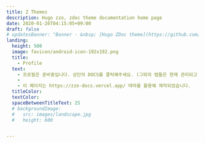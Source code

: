 ```yaml
---
title: Z Themes
description: Hugo zzo, zdoc theme documentation home page
date: 2020-01-26T04:15:05+09:00
draft: false
# updatesBanner: "Banner - &nbsp; [Hugo ZDoc theme](https://github.com/zzossig/hugo-theme-zdoc) &nbsp; just arrived"
landing:
  height: 500
  image: favicon/android-icon-192x192.png
  title:
    - Profile
  text:
    - 프로필은 준비중입니다. 상단의 DOCS를 클릭해주세요. (그외의 탭들은 현재 관리되고 있지 않습니다.)
    - 
    - 이 페이지는 https://zzo-docs.vercel.app/ 테마를 활용해 제작되었습니다.
  titleColor:
  textColor:
  spaceBetweenTitleText: 25
  # backgroundImage: 
  #   src: images/landscape.jpg
  #   height: 600


---
```

